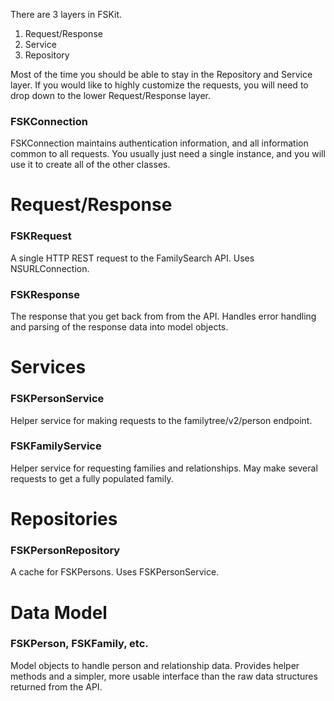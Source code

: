 There are 3 layers in FSKit.
  1. Request/Response
  1. Service
  1. Repository

Most of the time you should be able to stay in the Repository and Service layer. If you would like to highly customize the requests, you will need to drop down to the lower Request/Response layer.

### FSKConnection ###

FSKConnection maintains authentication information, and all information common to all requests. You usually just need a single instance, and you will use it to create all of the other classes.

# Request/Response #
### FSKRequest ###

A single HTTP REST request to the FamilySearch API. Uses NSURLConnection.

### FSKResponse ###

The response that you get back from from the API. Handles error handling and parsing of the response data into model objects.

# Services #
### FSKPersonService ###

Helper service for making requests to the familytree/v2/person endpoint.

### FSKFamilyService ###

Helper service for requesting families and relationships. May make several requests to get a fully populated family.

# Repositories #
### FSKPersonRepository ###

A cache for FSKPersons. Uses FSKPersonService.

# Data Model #
### FSKPerson, FSKFamily, etc. ###

Model objects to handle person and relationship data. Provides helper methods and a simpler, more usable interface than the raw data structures returned from the API.